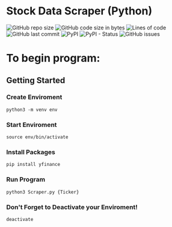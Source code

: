 # Stock Data Scraper (Python)

<div>
<img alt="GitHub repo size" src="https://img.shields.io/github/repo-size/andykr1k/StockDataScraper?style=for-the-badge">
<img alt="GitHub code size in bytes" src="https://img.shields.io/github/languages/code-size/andykr1k/StockDataScraper?style=for-the-badge">
<img alt="Lines of code" src="https://img.shields.io/tokei/lines/github/andykr1k/StockDataScraper?style=for-the-badge">
<img alt="GitHub last commit" src="https://img.shields.io/github/last-commit/andykr1k/StockDataScraper?color=blue&style=for-the-badge">
<img alt="PyPI" src="https://img.shields.io/pypi/v/yfinance?color=blue&style=for-the-badge">
<img alt="PyPI - Status" src="https://img.shields.io/pypi/status/yfinance?style=for-the-badge">
<img alt="GitHub issues" src="https://img.shields.io/github/issues-raw/andykr1k/StockDataScraper?style=for-the-badge">
</div>

# To begin program:
## Getting Started
### Create Enviroment
```
python3 -m venv env
```

### Start Enviroment
```
source env/bin/activate
```

### Install Packages 
```
pip install yfinance
```

### Run Program
```
python3 Scraper.py {Ticker}
```

### Don't Forget to Deactivate your Enviroment!
```
deactivate
```